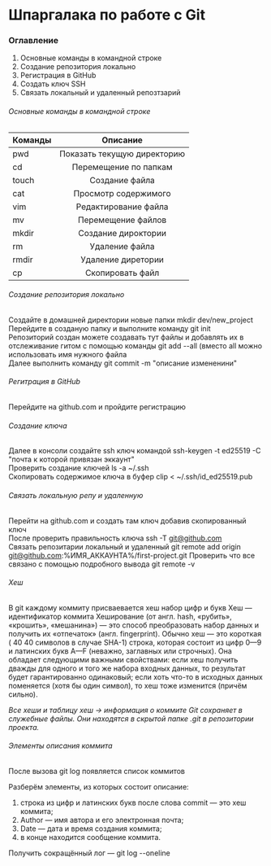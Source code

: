 # Шпаргалака по работе с Git
### Оглавление
1. Основные команды в командной строке
2. Создание репозитория локально
3. Регистрация в GitHub
4. Создать ключ SSH
5. Связать локальный и удаленный репозтзарий

###### *Основные команды в командной строке*
| Команды | Описание |
| ------- |:--------:|
| pwd     | Показать текущую директорию |
| cd      | Перемещение по папкам|
| touch   | Создание файла |
| cat     | Просмотр содержимого |
| vim     | Редактирование файла |
| mv      | Перемещение файлов |
| mkdir   | Создание дироктории |
| rm      | Удаление файла |
| rmdir   | Удаление диретории|
| cp      | Скопировать файл |

###### Создание репозитория локально  

Создайте в домашней директории  новые папки mkdir dev/new_project<br>
Перейдите в созданую папку и выполните команду git init<br>
Репозиторий создан можете создавать тут файлы и добавлять их в отслеживание гитом с помощью команды git add --all (вместо all можно использовать имя нужного файла<br>
Далее выполнить команду git commit -m "описание измененини" 

###### Регитрация в GitHub
Перейдите на github.com и пройдите регистрацию<br>

###### Создание ключа

Далее в консоли создайте ssh ключ командой ssh-keygen -t ed25519 -C "почта к которой привязан эккаунт"<br>
Проверить создание ключей ls -a ~/.ssh<br>
Скопировать содержимое ключа в буфер clip < ~/.ssh/id_ed25519.pub<br>

###### Связать локальную репу и удаленную

Перейти на github.com и создать там ключ добавив скопированный ключ<br>
После проверить правильность ключа ssh -T git@github.com<br>
Связать репозитарии локальный и удаленный git remote add origin git@github.com:%ИМЯ_АККАУНТА%/first-project.git
Проверить что все связано с помощью подробного вывода git remote -v

###### Хеш
В git каждому коммиту присваевается хеш набор цифр и букв
Хеш — идентификатор коммита
Хеширование (от англ. hash, «рубить», «крошить», «мешанина») — это способ преобразовать набор данных и получить их «отпечаток» (англ. fingerprint).
Обычно хеш — это короткая (
40
40 символов в случае SHA-1) строка, которая состоит из цифр
0—9 и латинских букв
A—F (неважно, заглавных или строчных). Она обладает следующими важными свойствами:
если хеш получить дважды для одного и того же набора входных данных, то результат будет гарантированно одинаковый;
если хоть что-то в исходных данных поменяется (хотя бы один символ), то хеш тоже изменится (причём сильно).

*Все хеши и таблицу хеш → информация о коммите Git сохраняет в служебные файлы. Они находятся в скрытой папке .git в репозитории проекта.*


###### Элементы описания коммита
После вызова git log появляется список коммитов<br>

Разберём элементы, из которых состоит описание:
1. строка из цифр и латинских букв после слова commit — это хеш коммита;
2. Author — имя автора и его электронная почта;
3. Date — дата и время создания коммита;
4. в конце находится сообщение коммита.


Получить сокращённый лог — git log --oneline

